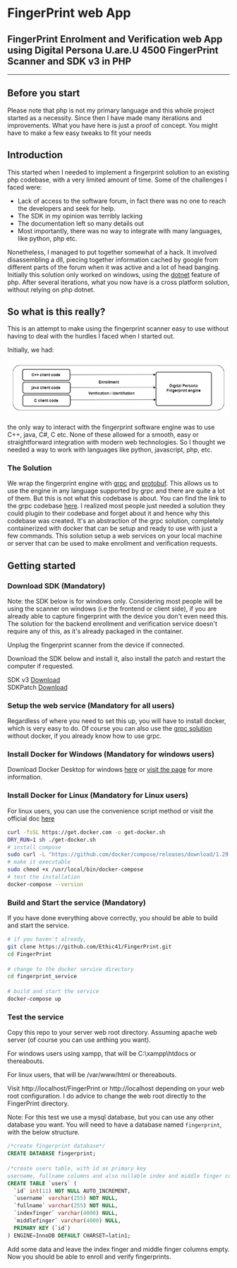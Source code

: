 # FingerPrint web App
## FingerPrint Enrolment and Verification web App using Digital Persona U.are.U 4500 FingerPrint Scanner and SDK v3 in PHP
---
## Before you start
Please note that php is not my primary language and this whole project started as a necessity. Since then I have made many iterations and improvements. What you have here is just a proof of concept. You might have to make a few easy tweaks to fit your needs
## Introduction
This started when I needed to implement a fingerprint solution to an existing php codebase, with a very limited amount of time. Some of the challenges I faced were:
- Lack of access to the software forum, in fact there was no one to reach the developers and seek for help.
- The SDK in my opinion was terribly lacking
- The documentation left so many details out
- Most importantly, there was no way to integrate with many languages, like python, php etc.

Nonetheless, I managed to put together somewhat of a hack. It involved disassembling a dll, piecing together information cached by google from different parts of the forum when it was active and a lot of head banging. Initially this solution only worked on windows, using the [dotnet](link_here) feature of php. After several iterations, what you now have is a cross platform solution, without relying on php dotnet.
## So what is this really?
This is an attempt to make using the fingerprint scanner easy to use without having to deal with the hurdles I faced when I started out.

Initially, we had:

![Original](images/original.png)

the only way to interact with the fingerprint software engine was to use C++, java, C#, C etc. None of these allowed for a smooth, easy or straightforward  integration with modern web technologies. So I thought we needed a way to work with languages like python, javascript, php, etc.

### The Solution
We wrap the fingerprint engine with [grpc](https://grpc.io/) and [protobuf](https://developers.google.com/protocol-buffers/). This allows us to use the engine in any language supported by grpc and there are quite a lot of them. But this is not what this codebase is about. You can find the link to the grpc codebase [here](https://github.com/Bexils/grpc-fingerprint-engine). I realized most people just needed a solution they could plugin to their codebase and forget about it and hence why this codebase was created. It's an abstraction of the grpc solution, completely containerized with docker that can be setup and ready to use with just a few commands. This solution setup a web services on your local machine or server that can be used to make enrollment and verification requests.
## Getting started
### Download SDK (Mandatory)
Note: the SDK below is for windows only. Considering most people will be using the scanner on windows (i.e the frontend or client side), if you are already able to capture fingerprint with the device you don't even need this. The solution for the backend enrollment and verification service doesn't require any of this, as it's already packaged in the container.

Unplug the fingerprint scanner from the device if connected.

Download the SDK below and install it, also install the patch and restart the computer if requested.

SDK v3 [Download](https://drive.google.com/open?id=1Hg3HAqwLuqmi9F4eUAgb5WaeLyJvPQq5)  
SDKPatch [Download](https://drive.google.com/file/d/1yB0oW3NtBfCBKFHSe0Blc7B7grMD854W/view?usp=sharing)

### Setup the web service (Mandatory for all users)
Regardless of where you need to set this up, you will have to install docker, which is very easy to do. Of course you can also use the [grpc solution](https://github.com/Bexils/grpc-fingerprint-engine) without docker, if you already know how to use grpc.

### Install Docker for Windows (Mandatory for windows users)
Download Docker Desktop for windows [here](https://desktop.docker.com/win/main/amd64/Docker%20Desktop%20Installer.exe) or [visit the page](https://docs.docker.com/desktop/windows/install/) for more information.

### Install Docker for Linux (Mandatory for Linux users)
For linux users, you can use the convenience script method or visit the official doc [here](https://docs.docker.com/engine/install/)

```bash
curl -fsSL https://get.docker.com -o get-docker.sh
DRY_RUN=1 sh ./get-docker.sh
# install compose
sudo curl -L "https://github.com/docker/compose/releases/download/1.29.2/docker-compose-$(uname -s)-$(uname -m)" -o /usr/local/bin/docker-compose
# make it executable
sudo chmod +x /usr/local/bin/docker-compose
# test the installation
docker-compose --version
```
### Build and Start the service (Mandatory)
If you have done everything above correctly, you should be able to build and start the service.

```bash
# if you haven't already,
git clone https://github.com/Ethic41/FingerPrint.git
cd FingerPrint

# change to the docker service directory
cd fingerprint_service

# build and start the service
docker-compose up
```

### Test the service
Copy this repo to your server web root directory. Assuming apache web server (of course you can use anthing you want).

For windows users using xampp, that will be C:\xampp\htdocs or thereabouts.

For linux users, that will be /var/www/html or thereabouts.

Visit http://localhost/FingerPrint or http://localhost
depending on your web root configuration. I do advice to change the web root directly to the FingerPrint directory.

Note: For this test we use a mysql database, but you can use any other database you want. You will need to have a database named `fingerprint`, with the below structure.

```sql
/*create fingerprint database*/
CREATE DATABASE fingerprint;

/*create users table, with id as primary key
username, fullname columns and also nullable index and middle finger columns*/
CREATE TABLE `users` (
  `id` int(11) NOT NULL AUTO_INCREMENT,
  `username` varchar(255) NOT NULL,
  `fullname` varchar(255) NOT NULL,
  `indexfinger` varchar(4000) NULL,
  `middlefinger` varchar(4000) NULL,
  PRIMARY KEY (`id`)
) ENGINE=InnoDB DEFAULT CHARSET=latin1;
``` 
Add some data and leave the index finger and middle finger columns empty. Now you should be able to enroll and verify fingerprints.
